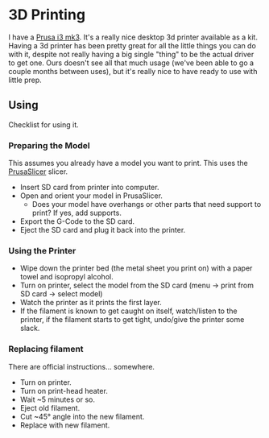 # 3D Printing

I have a [Prusa i3 mk3](https://shop.prusa3d.com/en/3d-printers/180-original-prusa-i3-mk3-kit.html). It's a really nice desktop 3d printer available as a kit. Having a 3d printer has been pretty great for all the little things you can do with it, despite not really having a big single "thing" to be the actual driver to get one. Ours doesn't see all that much usage (we've been able to go a couple months between uses), but it's really nice to have ready to use with little prep.

## Using

Checklist for using it.

### Preparing the Model

This assumes you already have a model you want to print. This uses the [PrusaSlicer](https://www.prusa3d.com/prusaslicer/) slicer.

- Insert SD card from printer into computer.
- Open and orient your model in PrusaSlicer.
  - Does your model have overhangs or other parts that need support to print? If yes, add supports.
- Export the G-Code to the SD card.
- Eject the SD card and plug it back into the printer.

### Using the Printer

- Wipe down the printer bed (the metal sheet you print on) with a paper towel and isopropyl alcohol.
- Turn on printer, select the model from the SD card (menu -> print from SD card -> select model)
- Watch the printer as it prints the first layer.
- If the filament is known to get caught on itself, watch/listen to the printer, if the filament starts to get tight, undo/give the printer some slack.

### Replacing filament

There are official instructions... somewhere.

- Turn on printer.
- Turn on print-head heater.
- Wait ~5 minutes or so.
- Eject old filament.
- Cut ~45° angle into the new filament.
- Replace with new filament.

